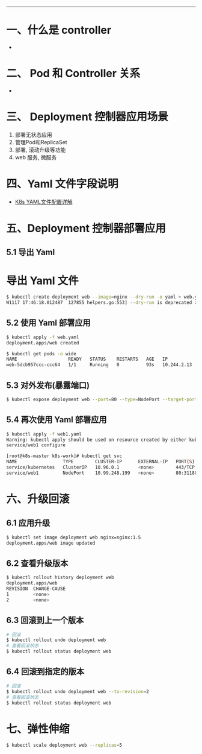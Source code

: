 



---
# 一、什么是 controller
*

# 二、 Pod 和 Controller 关系
*

# 三、 Deployment 控制器应用场景
1. 部署无状态应用
2. 管理Pod和ReplicaSet
3. 部署, 滚动升级等功能
4. web 服务, 微服务

# 四、Yaml 文件字段说明
* [K8s YAML文件配置详解](note/Kubernetes/k8s-YAML文件配置详解.md)


# 五、Deployment 控制器部署应用
## 5.1 导出 Yaml
# 导出 Yaml 文件
```bash
$ kubectl create deployment web --image=nginx --dry-run -o yaml > web.yaml
W1117 17:46:18.012487  127855 helpers.go:553] --dry-run is deprecated and can be replaced with --dry-run=client.
```

## 5.2 使用 Yaml 部署应用
```bash
$ kubectl apply -f web.yaml
deployment.apps/web created

$ kubectl get pods -o wide
NAME                   READY   STATUS    RESTARTS   AGE   IP            NODE        NOMINATED NODE   READINESS GATES
web-5dcb957ccc-ccc64   1/1     Running   0          93s   10.244.2.13   k8s-node2   <none>           <none>
```

## 5.3 对外发布(暴露端口)
```bash
$ kubectl expose deployment web --port=80 --type=NodePort --target-port=80 --name=web1 -o yaml > web1.yaml
```

## 5.4 再次使用 Yaml 部署应用
```bash
$ kubectl apply -f web1.yaml
Warning: kubectl apply should be used on resource created by either kubectl create --save-config or kubectl apply
service/web1 configure

[root@k8s-master k8s-work]# kubectl get svc
NAME                 TYPE        CLUSTER-IP      EXTERNAL-IP   PORT(S)        AGE
service/kubernetes   ClusterIP   10.96.0.1       <none>        443/TCP        8d
service/web1         NodePort    10.99.248.199   <none>        80:31180/TCP   4m27s
```


# 六、升级回滚
## 6.1 应用升级
```bash
$ kubectl set image deployment web nginx=nginx:1.5
deployment.apps/web image updated
```
## 6.2 查看升级版本
```bash
$ kubectl rollout history deployment web
deployment.apps/web 
REVISION  CHANGE-CAUSE
1         <none>
2         <none>
```
## 6.3 回滚到上一个版本
```bash
# 回滚
$ kubectl rollout undo deployment web
# 查看回滚状态
$ kubectl rollout status deployment web
```

## 6.4 回滚到指定的版本
```bash
# 回滚
$ kubectl rollout undo deployment web --to-revision=2
# 查看回滚状态
$ kubectl rollout status deployment web
```




# 七、弹性伸缩
```bash
$ kubectl scale deployment web --replicas=5
```
